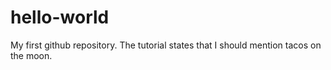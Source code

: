 # hello-world
My first github repository.
The tutorial states that I should mention tacos on the moon.
